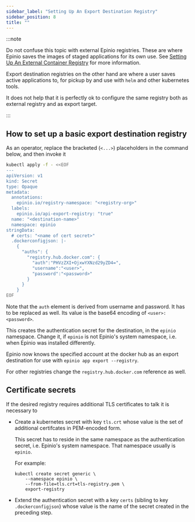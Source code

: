```yaml
---
sidebar_label: "Setting Up An Export Destination Registry"
sidebar_position: 8
title: ""
---
```


:::note

Do not confuse this topic with external Epinio registries.
These are where Epinio saves the images of staged applications for its own use.
See [Setting Up An External Container Registry](setup_external_registry.md) for more information.

Export destination registries on the other hand are where a user saves active applications to,
for pickup by and use with `helm` and other kubernetes tools.

It does not help that it is perfectly ok to configure the same registry both as external registry
and as export target.

:::

## How to set up a basic export destination registry

As an operator, replace the bracketed (`<...>`) placeholders in the command below, and then invoke it

```bash
kubectl apply -f - <<EOF
---
apiVersion: v1
kind: Secret
type: Opaque
metadata:
  annotations:
    epinio.io/registry-namespace: "<registry-org>"
  labels:
    epinio.io/api-export-registry: "true"
  name: "<destination-name>"
  namespace: epinio
stringData:
  # certs: "<name of cert secret>"
  .dockerconfigjson: |-
    {
      "auths": {
        "registry.hub.docker.com": {
          "auth":"PHVzZXI+OjxwYXNzd29yZD4=",
          "username":"<user>",
          "password":"<password>"
        }
      }
    }
EOF
```

Note that the `auth` element is derived from username and password.
It has to be replaced as well.
Its value is the base64 encoding of `<user>:<password>`.

This creates the authentication secret for the destination, in the `epinio` namespace.
Change it, if `epinio` is not Epinio's system namespace, i.e. when Epinio was installed differently.

Epinio now knows the specified account at the docker hub as an export destination for use with
`epinio app export --registry`.

For other registries change the `registry.hub.docker.com` reference as well.

## Certificate secrets

If the desired registry requires additional TLS certificates to talk it is necessary to

 - Create a kubernetes secret with key `tls.crt` whose value is the set of additional certifcates in
   PEM-encoded form.

   This secret has to reside in the same namespace as the authentication secret, i.e. Epinio's
   system namespace. That namespace usually is `epinio`.

   For example:

   ```
   kubectl create secret generic \
       --namespace epinio \
       --from-file=tls.crt=tls-registry.pem \
       export-registry
   ```

 - Extend the authentication secret with a key `certs` (sibling to key `.dockerconfigjson`) whose
   value is the name of the secret created in the preceding step.
